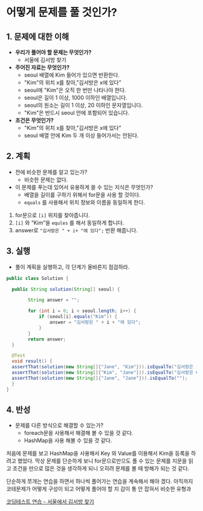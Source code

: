 # 어떻게 문제를 풀 것인가?
## 1. 문제에 대한 이해

- **우리가 풀어야 할 문제는 무엇인가?**
    - 서울에 김서방 찾기
- **주어진 자료는 무엇인가?**
    - seoul 배열에 Kim 들어가 있으면 반환한다.
    - "Kim"의 위치 x를 찾아,"김서방은 x에 있다”
    - seoul에 "Kim"은 오직 한 번만 나타나야 한다.
    - seoul은 길이 1 이상, 1000 이하인 배열입니다.
    - seoul의 원소는 길이 1 이상, 20 이하인 문자열입니다.
    - "Kim"은 반드시 seoul 안에 포함되어 있습니다.
- **조건은 무엇인가?**
    - "Kim"의 위치 x를 찾아,"김서방은 x에 있다”
    - seoul 배열 안에 Kim 두 개 이상 들어가서는 안된다.

## 2. 계획

- 전에 비슷한 문제를 알고 있는가?
    - 비슷한 문제는 없다.
- 이 문제를 푸는데 있어서 유용하게 쓸 수 있는 지식은 무엇인가?
    - 배열을 길이를 구하기 위해서  for문을 사용 할 것이다.
    - `equals` 를 사용해서 위치 정보와 이름을 동일하게 한다.

1. for문으로 `[i]` 위치를 찾아줍니다.
2. `[i]` 와 “Kim”을 `equles` 를 해서 동일하게 합니다.
3. answer로 `"김서방은 " + i+ "에 있다";` 반환 해줍니다.

## 3. 실행

- 풀이 계획을 실행하고, 각 단계가 올바른지 점검하라.

```java  
public class Solution {

  public String solution(String[] seoul) {

        String answer = "";

        for (int i = 0; i < seoul.length; i++) {
            if (seoul[i].equals("Kim")) {
                answer = "김서방은 " + i + "에 있다";
            }
        }
        return answer;
  }

  @Test
  void result() {
  assertThat(solution(new String[]{"Jane", "Kim"})).isEqualTo("김서방은 1에 있다");
  assertThat(solution(new String[]{"Kim", "Jane"})).isEqualTo("김서방은 0에 있다");
  assertThat(solution(new String[]{"Jane", "Jane"})).isEqualTo("");
  }
}
```

## 4. 반성

- 문제를 다른 방식으로 해결할 수 있는가?
    - foreach문을 사용해서 해결해 볼 수 있을 것 같다.
    - HashMap을 사용 해볼 수 있을 것 같다.

처음에 문제를 보고 HashMap을 사용해서 Key 와 Value를 이용해서 Kim을 등록을 하려고 했었다. 막상 문제를 단순하게 보니 for문으로만으도 풀 수 있는 문제를 지문을 읽고 조건을 만으로 많은 것을 생각하게 되니 오히려 문제를 볼 때 방해가 되는 것 같다.

단순하게 쪼개는 연습을 하면서 하나씩 풀어가는 연습을 계속해서 해야 겠다. 아직까지 코테문제가 어떻게 구성이 되고 어떻게 풀어야 할 지 감이 통 안 잡혀서 비슷한 유형과

[코딩테스트 연습 - 서울에서 김서방 찾기](https://programmers.co.kr/learn/courses/30/lessons/12919)

